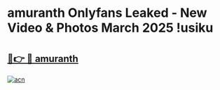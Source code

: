 # amuranth Onlyfans Leaked - New Video & Photos March 2025 !usiku

# <h2><a href="https://t1i17i.iuczelnia.edu.pl?title=amuranth&ref=usiku">🔗👉 🔴 amuranth</a></h2>

[![acn](https://github.com/user-attachments/assets/0f9c940e-d8b0-45ae-aac7-cd30a18b3e1c)](https://t1i17i.iuczelnia.edu.pl?title=amuranth&ref=usiku)

